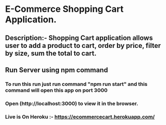 # E-Commerce Shopping Cart Application.

## Description:- Shopping Cart application allows user to add a product to cart, order by price, filter by size, sum the total to cart.

## Run Server using npm command

### To run this run just run command "npm run start" and this command will open this app on port 3000

### Open (http://localhost:3000) to view it in the browser.

### Live is On Heroku :- https://ecommercecart.herokuapp.com/
